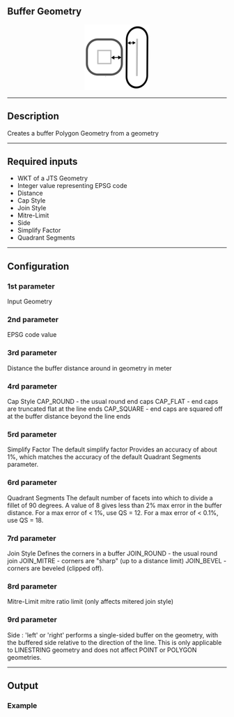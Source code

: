 <!--
  ~ Licensed to the Apache Software Foundation (ASF) under one or more
  ~ contributor license agreements.  See the NOTICE file distributed with
  ~ this work for additional information regarding copyright ownership.
  ~ The ASF licenses this file to You under the Apache License, Version 2.0
  ~ (the "License"); you may not use this file except in compliance with
  ~ the License.  You may obtain a copy of the License at
  ~
  ~    http://www.apache.org/licenses/LICENSE-2.0
  ~
  ~ Unless required by applicable law or agreed to in writing, software
  ~ distributed under the License is distributed on an "AS IS" BASIS,
  ~ WITHOUT WARRANTIES OR CONDITIONS OF ANY KIND, either express or implied.
  ~ See the License for the specific language governing permissions and
  ~ limitations under the License.
  ~
  -->

## Buffer Geometry

<p align="center">
    <img src="icon.png" width="150px;" class="pe-image-documentation"/>
</p>

***

## Description

Creates a buffer Polygon Geometry from a geometry
***

## Required inputs

* WKT of a JTS Geometry
* Integer value representing EPSG code
* Distance
* Cap Style
* Join Style
* Mitre-Limit
* Side
* Simplify Factor
* Quadrant Segments
***

## Configuration

### 1st parameter
Input Geometry

### 2nd parameter
EPSG code value

### 3rd parameter
Distance
the buffer distance around in geometry in meter

### 4rd parameter
Cap Style
CAP_ROUND - the usual round end caps
CAP_FLAT - end caps are truncated flat at the line ends
CAP_SQUARE - end caps are squared off at the buffer distance beyond the line ends 

### 5rd parameter
Simplify Factor
The default simplify factor Provides an accuracy of about 1%, which matches the accuracy of the 
default Quadrant Segments parameter.

### 6rd parameter
Quadrant Segments
The default number of facets into which to divide a fillet of 90 degrees. A value of 8 gives 
less than 2% max error in the buffer distance. For a max error of < 1%, use QS = 12. 
For a max error of < 0.1%, use QS = 18.

### 7rd parameter
Join Style
Defines the corners in a buffer
JOIN_ROUND - the usual round join
JOIN_MITRE - corners are "sharp" (up to a distance limit)
JOIN_BEVEL - corners are beveled (clipped off). 

### 8rd parameter
Mitre-Limit
mitre ratio limit (only affects mitered join style)

### 9rd parameter
Side
: 'left' or 'right' performs a single-sided buffer on the geometry, with the buffered side 
relative to the direction of the line. This is only applicable to LINESTRING geometry and 
does not affect POINT or POLYGON geometries.

***

## Output



### Example

